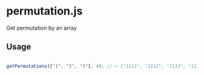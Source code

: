 # permutation.js

Get permutation by an array

## Usage

```javascript

getPermutations(["1", "2", "3"], 4); //-> ["1111", "1112", "1113", "1114", "1121", "1122",...]

```
